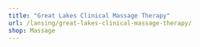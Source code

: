 ```yaml
---
title: "Great Lakes Clinical Massage Therapy"
url: /lansing/great-lakes-clinical-massage-therapy/
shop: Massage
---
```

